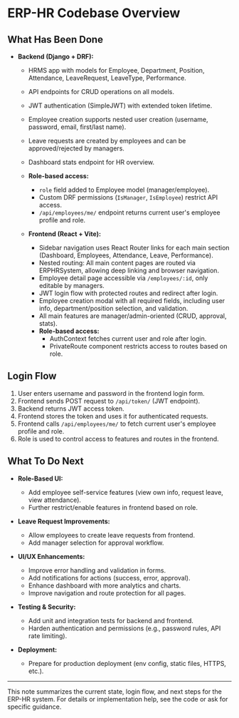 # ERP-HR Codebase Overview

## What Has Been Done

- **Backend (Django + DRF):**
  - HRMS app with models for Employee, Department, Position, Attendance, LeaveRequest, LeaveType, Performance.
  - API endpoints for CRUD operations on all models.
  - JWT authentication (SimpleJWT) with extended token lifetime.
  - Employee creation supports nested user creation (username, password, email, first/last name).
  - Leave requests are created by employees and can be approved/rejected by managers.
  - Dashboard stats endpoint for HR overview.
  - **Role-based access:**
    - `role` field added to Employee model (manager/employee).
    - Custom DRF permissions (`IsManager`, `IsEmployee`) restrict API access.
    - `/api/employees/me/` endpoint returns current user's employee profile and role.

  - **Frontend (React + Vite):**
    - Sidebar navigation uses React Router links for each main section (Dashboard, Employees, Attendance, Leave, Performance).
    - Nested routing: All main content pages are routed via ERPHRSystem, allowing deep linking and browser navigation.
    - Employee detail page accessible via `/employees/:id`, only editable by managers.
    - JWT login flow with protected routes and redirect after login.
    - Employee creation modal with all required fields, including user info, department/position selection, and validation.
    - All main features are manager/admin-oriented (CRUD, approval, stats).
    - **Role-based access:**
      - AuthContext fetches current user and role after login.
      - PrivateRoute component restricts access to routes based on role.

## Login Flow

1. User enters username and password in the frontend login form.
2. Frontend sends POST request to `/api/token/` (JWT endpoint).
3. Backend returns JWT access token.
4. Frontend stores the token and uses it for authenticated requests.
5. Frontend calls `/api/employees/me/` to fetch current user's employee profile and role.
6. Role is used to control access to features and routes in the frontend.

## What To Do Next

  - **Role-Based UI:**
    - Add employee self-service features (view own info, request leave, view attendance).
    - Further restrict/enable features in frontend based on role.

  - **Leave Request Improvements:**
    - Allow employees to create leave requests from frontend.
    - Add manager selection for approval workflow.

  - **UI/UX Enhancements:**
    - Improve error handling and validation in forms.
    - Add notifications for actions (success, error, approval).
    - Enhance dashboard with more analytics and charts.
    - Improve navigation and route protection for all pages.

  - **Testing & Security:**
    - Add unit and integration tests for backend and frontend.
    - Harden authentication and permissions (e.g., password rules, API rate limiting).

  - **Deployment:**
    - Prepare for production deployment (env config, static files, HTTPS, etc.).

---

This note summarizes the current state, login flow, and next steps for the ERP-HR system. For details or implementation help, see the code or ask for specific guidance.
